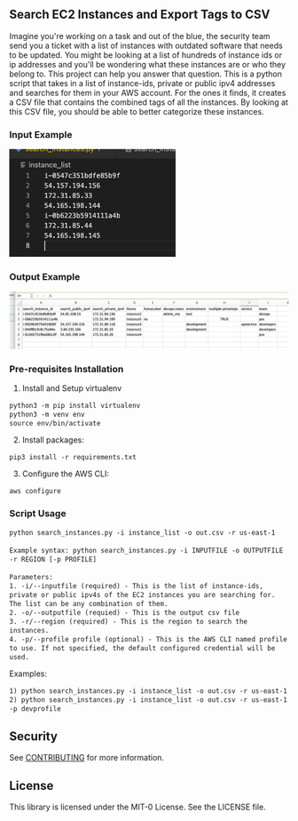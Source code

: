 ## Search EC2 Instances and Export Tags to CSV

Imagine you're working on a task and out of the blue, the security team send you a ticket with a list of instances with outdated software that needs to be updated.  You might be looking at a list of hundreds of instance ids or ip addresses and you'll be wondering what these instances are or who they belong to.  This project can help you answer that question.  This is a python script that takes in a list of instance-ids, private or public ipv4 addresses and searches for them in your AWS account.  For the ones it finds, it creates a CSV file that contains the combined tags of all the instances.  By looking at this CSV file, you should be able to better categorize these instances.

### Input Example

![Example Input](images/input.png?raw=true "Title")

### Output Example

![Example Input](images/output.png?raw=true "Title")

### Pre-requisites Installation

1. Install and Setup virtualenv

  ```
  python3 -m pip install virtualenv
  python3 -m venv env
  source env/bin/activate
  ```
2. Install packages:
  ```
  pip3 install -r requirements.txt
  ```
3. Configure the AWS CLI:
  ```
  aws configure
  ```
  
### Script Usage
```
python search_instances.py -i instance_list -o out.csv -r us-east-1

Example syntax: python search_instances.py -i INPUTFILE -o OUTPUTFILE -r REGION [-p PROFILE]

Parameters:
1. -i/--inputfile (required) - This is the list of instance-ids, private or public ipv4s of the EC2 instances you are searching for.  The list can be any combination of them.
2. -o/--outputfile (requied) - This is the output csv file
3. -r/--region (required) - This is the region to search the instances.
4. -p/--profile profile (optional) - This is the AWS CLI named profile to use. If not specified, the default configured credential will be used.
```

Examples:
```
1) python search_instances.py -i instance_list -o out.csv -r us-east-1
2) python search_instances.py -i instance_list -o out.csv -r us-east-1 -p devprofile
```

## Security

See [CONTRIBUTING](CONTRIBUTING.md#security-issue-notifications) for more information.

## License

This library is licensed under the MIT-0 License. See the LICENSE file.

